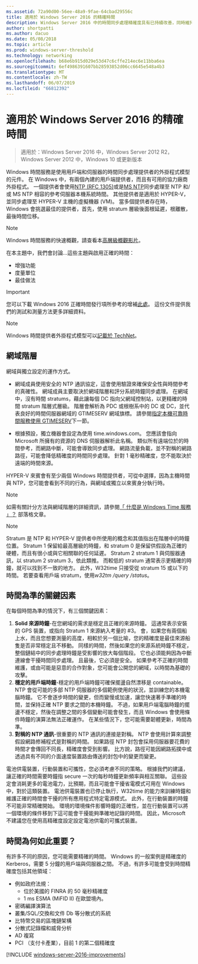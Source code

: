 ```yaml
---
ms.assetid: 72a90d00-56ee-48a9-9fae-64cbad29556c
title: 適用於 Windows Server 2016 的精確時間
description: Windows Server 2016 中的時間同步處理精確度具有已持續改善，同時維持完整回溯 NTP 與較舊的 Windows 版本的相容性。
author: shortpatti
ms.author: dacuo
ms.date: 05/08/2018
ms.topic: article
ms.prod: windows-server-threshold
ms.technology: networking
ms.openlocfilehash: b68e6b915d029e53d47c6cffe214ec6e11bba6ea
ms.sourcegitcommit: 6ef4986391607bb28593852d06cc6645e548a4b3
ms.translationtype: MT
ms.contentlocale: zh-TW
ms.lasthandoff: 06/07/2019
ms.locfileid: "66812392"
---
```

# <a name="accurate-time-for-windows-server-2016"></a>適用於 Windows Server 2016 的精確時間

>適用於：Windows Server 2016 中，Windows Server 2012 R2，Windows Server 2012 中，Windows 10 或更新版本

Windows 時間服務是使用用戶端和伺服器的時間同步處理提供者的外掛程式模型的元件。  在 Windows 中，有兩個內建的用戶端提供者，而且有可用的協力廠商外掛程式。 一個提供者會使用[NTP (RFC 1305)](https://tools.ietf.org/html/rfc1305)或是[MS NTP](https://msdn.microsoft.com/library/cc246877.aspx)同步處理至 NTP 和/或 MS NTP 相容的參考伺服器本機系統時間。 其他提供者是適用於 HYPER-V，並同步處理至 HYPER-V 主機的虛擬機器 (VM)。  當多個提供者存在時，Windows 會挑選最佳的提供者，首先，使用 stratum 層級後面根延遲，根離散，最後時間位移。

> [!NOTE]
> Windows 時間服務的快速概觀，請查看本[高層級概觀影片](https://aka.ms/WS2016TimeVideo)。

<!-- Not sure what to do with the following -->
在本主題中，我們會討論...這些主題與啟用正確的時間： 

- 增強功能
- 度量單位
- 最佳做法

> [!IMPORTANT]
> 您可以下載 Windows 2016 正確時間發行項所參考的增補[此處](https://windocs.blob.core.windows.net/windocs/WindowsTimeSyncAccuracy_Addendum.pdf)。  這份文件提供我們的測試和測量方法更多詳細資料。

> [!NOTE] 
> Windows 時間提供者外掛程式模型可以[記載於 TechNet](https://msdn.microsoft.com/library/windows/desktop/ms725475%28v=vs.85%29.aspx)。

## <a name="domain-hierarchy"></a>網域階層
網域與獨立設定的運作方式。

- 網域成員使用安全的 NTP 通訊協定，這會使用驗證來確保安全性與時間參考的真確性。  網域成員主要取決於網域階層和評分系統時鐘同步處理。  在網域中，沒有時間 stratums，藉此讓每個 DC 指向父網域控制站，以更精確的時間 stratum 階層式層級。  階層會解析為 PDC 或根樹系中的 DC 或 DC，並代表良好的時間伺服器網域的 GTIMESERV 網域旗標。  請參閱[指定本機可靠時間服務使用 GTIMESERV](#GTIMESERV)下一節。

- 根據預設，獨立機器會設定為使用 time.windows.com。  您應該會指向 Microsoft 所擁有的資源的 DNS 伺服器解析此名稱。  類似所有遠端位於的時間參考，而網路中斷，可能會導致同步處理。  網路流量負載，並不對稱的網路路徑，可能會降低精確度的時間同步處理。  針對 1 毫秒精確度，您不能取決於遠端的時間來源。

HYPER-V 來賓會有至少兩個 Windows 時間提供者，可從中選擇，因為主機時間與 NTP，您可能會看到不同的行為，與網域或獨立以來賓身分執行時。

> [!NOTE] 
> 如需有關計分方法與網域階層的詳細資訊，請參閱[「 什麼是 Windows Time 服務 」？](https://blogs.msdn.microsoft.com/w32time/2007/07/07/what-is-windows-time-service/) 部落格文章。

> [!NOTE]
> Stratum 是 NTP 和 HYPER-V 提供者中所使用的概念和其值指出在階層中的時鐘位置。  Stratum 1 保留給最高層級的時鐘，和 stratum 0 是保留供假設為正確的硬體，而且有很小或與它相關聯的任何延遲。  Stratum 2 stratum 1 與伺服器通訊，以 stratum 2 stratum 3，依此類推。  而較低的 stratum 通常表示更精確的時鐘，就可以找到不一致的地方。  此外，W32time 只接受從 stratum 15 或以下的時間。  若要查看用戶端 stratum，使用*w32tm /query /status*。

## <a name="critical-factors-for-accurate-time"></a>時間為準的關鍵因素
在每個時間為準的情況下，有三個關鍵因素：

1. **Solid 來源時鐘**-在您網域的需求是穩定且正確的來源時鐘。 這通常表示安裝的 GPS 裝置，或指向 Stratum 1 來源納入考量的 #3。 會，如果您有兩個船上水，而且您想要測量的高度，相較於另一個比喻，您的精確度是最佳來源船隻是否非常穩定且不移動。 同樣的時間，然後如果您的來源系統時鐘不穩定，整個鏈結中的同步處理時鐘是受影響的放大每個階段。 它也必須能夠因為中斷連線會干擾時間同步處理。 且最後，它必須是安全。 如果參考不正確的時間維護，或由可能是惡意的合作對象，您可能會公開您的網域，以時間為基礎的攻擊。
2. **穩定的用戶端時鐘**-穩定的用戶端時鐘可確保擺盪自然漂移是 containable。  NTP 會從可能的多部 NTP 伺服器的多個範例使用的狀況，並訓練您的本機電腦時鐘。  它不會逐步時間的變更，但而變慢或加速，讓您快速著手準確的時間，並保持正確 NTP 要求之間的本機時鐘。  不過，如果用戶端電腦時鐘的擺盪不穩定，然後在調整之間的多個變動可能會發生，而且 Windows 會使用條件時鐘的演算法無法正確運作。  在某些情況下，您可能需要韌體更新，時間為準。
3. **對稱的 NTP 通訊**-很重要的 NTP 通訊的連接是對稱。  NTP 會使用計算來調整假設網路修補程式是對稱的時間。  如果路徑 NTP 封包會採用伺服器要花費的時間才會傳回不同長，精確度會受到影響。  比方說，路徑可能因網路拓撲中或透過具有不同的介面速度裝置路由傳送的封包中的變更而變更。

電池供電裝置，行動裝置和可攜性，您必須考慮不同的策略。  根據我們的建議，讓正確的時間需要時鐘指 secure 一次的每秒時鐘更新頻率與相互關聯。 這些設定會消耗更多的電池電力，比預期，而且可能會干擾省電模式可用在 Windows 中，對於這類裝置。 電池供電裝置也已停止執行，W32time 的能力來訓練時鐘和維護正確的時間會干擾的所有應用程式特定電源模式。 此外，在行動裝置的時鐘不可能非常精確開始。  環境的環境條件影響時鐘的正確性，並在行動裝置可以將一個環境的條件移到下這可能會干擾能夠準確地記錄的時間。  因此，Microsoft 不建議您在使用高精確度設定設定電池供電的可攜式裝置。 

## <a name="why-is-time-important"></a>時間為何如此重要？  
有許多不同的原因，您可能需要精確的時間。  Windows 的一般案例是精確度的 Kerberos，需要 5 分鐘的用戶端與伺服器之間。  不過，有許多可能會受到時間精確度包括其他領域：


- 例如政府法規：
    - 位於美國的 FINRA 的 50 毫秒精確度
    - 1 ms ESMA (MiFID II) 在歐盟境內。
- 密碼編譯演算法
- 叢集/SQL/交換和文件 Db 等分散式的系統
- 比特幣交易的區塊鏈架構
- 分散式記錄檔和威脅分析 
- AD 複寫
- PCI （支付卡產業），目前 1 的第二個精確度



[!INCLUDE [windows-server-2016-improvements](windows-server-2016-improvements.md)]
